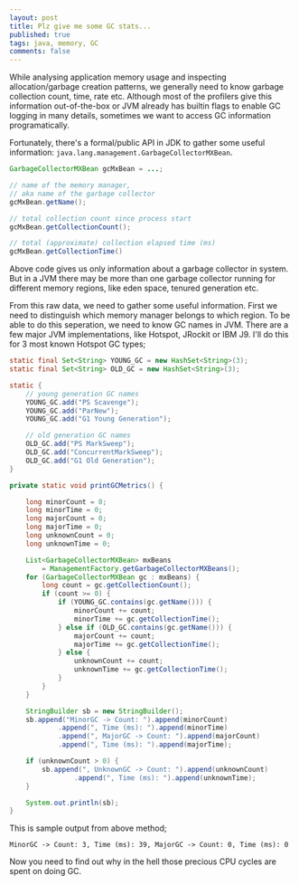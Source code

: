 ```yaml
---
layout: post
title: Plz give me some GC stats...
published: true
tags: java, memory, GC
comments: false
---
```


While analysing application memory usage and inspecting allocation/garbage creation patterns, we generally need to know garbage collection count, time, rate etc. Although most of the profilers give this information out-of-the-box or JVM already has builtin flags to enable GC logging in many details, sometimes we want to access GC information programatically.

Fortunately, there's a formal/public API in JDK to gather some useful information: `java.lang.management.GarbageCollectorMXBean`.

```java
GarbageCollectorMXBean gcMxBean = ...;

// name of the memory manager,
// aka name of the garbage collector
gcMxBean.getName();

// total collection count since process start
gcMxBean.getCollectionCount();

// total (approximate) collection elapsed time (ms)
gcMxBean.getCollectionTime()

```

Above code gives us only information about a garbage collector in system. But in a JVM there may be more than one garbage collector running for different memory regions, like eden space, tenured generation etc.

From this raw data, we need to gather some useful information. First we need to distinguish which memory manager belongs to which region. To be able to do this seperation, we need to know GC names in JVM. There are a few major JVM implementations, like Hotspot, JRockit or IBM J9. I'll do this for 3 most known Hotspot GC types;

```java
static final Set<String> YOUNG_GC = new HashSet<String>(3);
static final Set<String> OLD_GC = new HashSet<String>(3);

static {
    // young generation GC names
    YOUNG_GC.add("PS Scavenge");
    YOUNG_GC.add("ParNew");
    YOUNG_GC.add("G1 Young Generation");

    // old generation GC names
    OLD_GC.add("PS MarkSweep");
    OLD_GC.add("ConcurrentMarkSweep");
    OLD_GC.add("G1 Old Generation");
}

private static void printGCMetrics() {

    long minorCount = 0;
    long minorTime = 0;
    long majorCount = 0;
    long majorTime = 0;
    long unknownCount = 0;
    long unknownTime = 0;

    List<GarbageCollectorMXBean> mxBeans
        = ManagementFactory.getGarbageCollectorMXBeans();
    for (GarbageCollectorMXBean gc : mxBeans) {
        long count = gc.getCollectionCount();
        if (count >= 0) {
            if (YOUNG_GC.contains(gc.getName())) {
                minorCount += count;
                minorTime += gc.getCollectionTime();
            } else if (OLD_GC.contains(gc.getName())) {
                majorCount += count;
                majorTime += gc.getCollectionTime();
            } else {
                unknownCount += count;
                unknownTime += gc.getCollectionTime();
            }
        }
    }

    StringBuilder sb = new StringBuilder();
    sb.append("MinorGC -> Count: ").append(minorCount)
            .append(", Time (ms): ").append(minorTime)
            .append(", MajorGC -> Count: ").append(majorCount)
            .append(", Time (ms): ").append(majorTime);

    if (unknownCount > 0) {
        sb.append(", UnknownGC -> Count: ").append(unknownCount)
                .append(", Time (ms): ").append(unknownTime);
    }

    System.out.println(sb);
}
```

This is sample output from above method;

```
MinorGC -> Count: 3, Time (ms): 39, MajorGC -> Count: 0, Time (ms): 0
```

Now you need to find out why in the hell those precious CPU cycles are spent on doing GC.

